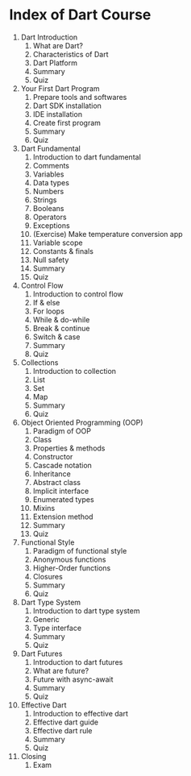 # Index of Dart Course 

1. Dart Introduction
      01. What are Dart?
      02. Characteristics of Dart
      03. Dart Platform
      04. Summary
      05. Quiz
2. Your First Dart Program
      01. Prepare tools and softwares
      02. Dart SDK installation
      03. IDE installation
      04. Create first program
      05. Summary
      06. Quiz
3. Dart Fundamental
      01. Introduction to dart fundamental
      02. Comments
      03. Variables
      04. Data types
      05. Numbers
      06. Strings
      07. Booleans
      08. Operators
      09. Exceptions
      10. (Exercise) Make temperature conversion app
      12. Variable scope
      13. Constants & finals
      14. Null safety
      15. Summary
      16. Quiz
4. Control Flow
      01. Introduction to control flow
      02. If & else
      03. For loops
      04. While & do-while
      05. Break & continue
      06. Switch & case
      07. Summary
      08. Quiz
5. Collections
      01. Introduction to collection
      02. List
      03. Set
      04. Map
      05. Summary
      06. Quiz
6. Object Oriented Programming (OOP)
      01. Paradigm of OOP
      02. Class
      03. Properties & methods
      04. Constructor
      05. Cascade notation
      06. Inheritance
      07. Abstract class
      08. Implicit interface
      09. Enumerated types
      10. Mixins
      11. Extension method
      12. Summary
      13. Quiz
7. Functional Style
      01. Paradigm of functional style
      02. Anonymous functions
      03. Higher-Order functions
      04. Closures
      05. Summary
      06. Quiz
8. Dart Type System
      01. Introduction to dart type system
      02. Generic
      03. Type interface
      04. Summary
      05. Quiz
9. Dart Futures
      01. Introduction to dart futures
      02. What are future?
      03. Future with async-await
      04. Summary
      05. Quiz
10. Effective Dart
      01. Introduction to effective dart
      02. Effective dart guide
      03. Effective dart rule
      04. Summary
      05. Quiz
11. Closing
      01. Exam